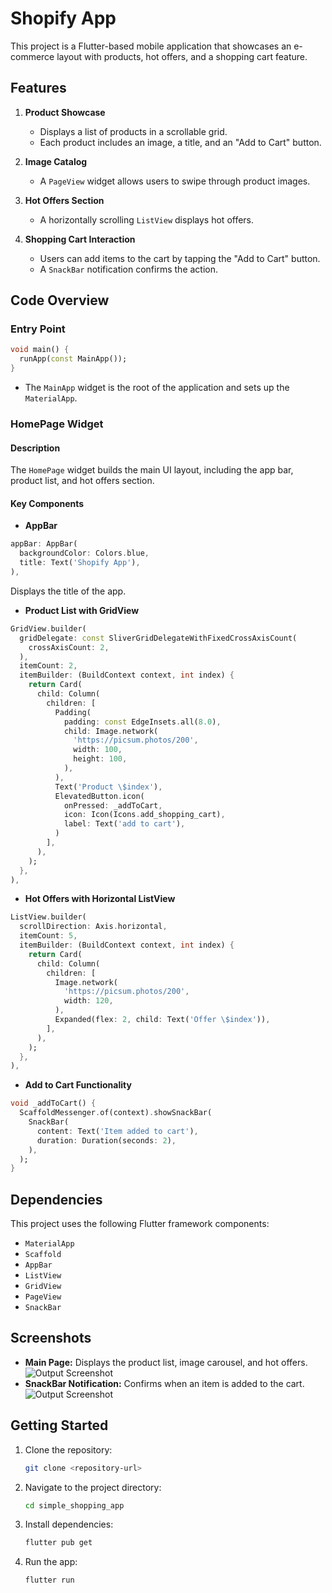 # Shopify App

This project is a Flutter-based mobile application that showcases an e-commerce layout with products, hot offers, and a shopping cart feature.

## Features

1. **Product Showcase**
    
    - Displays a list of products in a scrollable grid.
    - Each product includes an image, a title, and an "Add to Cart" button.
2. **Image Catalog**
    
    - A `PageView` widget allows users to swipe through product images.
3. **Hot Offers Section**
    
    - A horizontally scrolling `ListView` displays hot offers.
4. **Shopping Cart Interaction**
    
    - Users can add items to the cart by tapping the "Add to Cart" button.
    - A `SnackBar` notification confirms the action.

## Code Overview

### Entry Point

```dart
void main() {
  runApp(const MainApp());
}
```

- The `MainApp` widget is the root of the application and sets up the `MaterialApp`.

### HomePage Widget

#### Description

The `HomePage` widget builds the main UI layout, including the app bar, product list, and hot offers section.

#### Key Components

- **AppBar**

```dart
appBar: AppBar(
  backgroundColor: Colors.blue,
  title: Text('Shopify App'),
),
```

Displays the title of the app.

- **Product List with GridView**

```dart
GridView.builder(
  gridDelegate: const SliverGridDelegateWithFixedCrossAxisCount(
    crossAxisCount: 2,
  ),
  itemCount: 2,
  itemBuilder: (BuildContext context, int index) {
    return Card(
      child: Column(
        children: [
          Padding(
            padding: const EdgeInsets.all(8.0),
            child: Image.network(
              'https://picsum.photos/200',
              width: 100,
              height: 100,
            ),
          ),
          Text('Product \$index'),
          ElevatedButton.icon(
            onPressed: _addToCart,
            icon: Icon(Icons.add_shopping_cart),
            label: Text('add to cart'),
          )
        ],
      ),
    );
  },
),
```

- **Hot Offers with Horizontal ListView**

```dart
ListView.builder(
  scrollDirection: Axis.horizontal,
  itemCount: 5,
  itemBuilder: (BuildContext context, int index) {
    return Card(
      child: Column(
        children: [
          Image.network(
            'https://picsum.photos/200',
            width: 120,
          ),
          Expanded(flex: 2, child: Text('Offer \$index')),
        ],
      ),
    );
  },
),
```

- **Add to Cart Functionality**

```dart
void _addToCart() {
  ScaffoldMessenger.of(context).showSnackBar(
    SnackBar(
      content: Text('Item added to cart'),
      duration: Duration(seconds: 2),
    ),
  );
}
```

## Dependencies

This project uses the following Flutter framework components:

- `MaterialApp`
- `Scaffold`
- `AppBar`
- `ListView`
- `GridView`
- `PageView`
- `SnackBar`

## Screenshots

- **Main Page:** Displays the product list, image carousel, and hot offers.
![Output Screenshot](output.png)
- **SnackBar Notification:** Confirms when an item is added to the cart.
![Output Screenshot](output2.png)
## Getting Started

1. Clone the repository:
    
    ```bash
    git clone <repository-url>
    ```
    
2. Navigate to the project directory:
    
    ```bash
    cd simple_shopping_app
    ```
    
3. Install dependencies:
    
    ```bash
    flutter pub get
    ```
    
4. Run the app:
    
    ```bash
    flutter run
    ```
